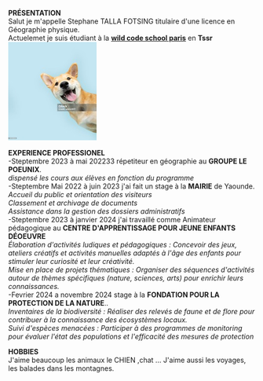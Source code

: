 **PRÉSENTATION**  
Salut je m'appelle Stephane TALLA FOTSING titulaire d'une licence en Géographie physique.  
Actuelemet je suis étudiant à la **[wild code school paris](https://www.wildcodeschool.com)** en **Tssr**  
![photo](https://github.com/stephane0528/cv-tssr/blob/main/CHIEN(1).jpg?raw=true)
  
**EXPERIENCE PROFESSIONEL**    
-Steptembre 2023 à mai 202233 répetiteur en géographie au **GROUPE LE POEUNIX**.  
_dispensé les cours aux élèves en fonction du programme_  
 -Steptembre Mai 2022 à juin 2023 j'ai fait un stage à la **MAIRIE** de Yaounde.  
_Accueil du public et orientation des visiteurs_  
_Classement et archivage de documents_  
_Assistance dans la gestion des dossiers administratifs_  
-Steptembre 2023 à janvier 2024 j'ai travaillé comme Animateur pédagogique au **CENTRE D'APPRENTISSAGE POUR JEUNE ENFANTS DÉOEUVRE**  
_Élaboration d'activités ludiques et pédagogiques : Concevoir des jeux, ateliers créatifs et activités manuelles adaptés à l'âge des enfants pour stimuler leur curiosité et leur créativité.  
Mise en place de projets thématiques : Organiser des séquences d'activités autour de thèmes spécifiques (nature, sciences, arts) pour enrichir leurs connaissances._  
-Fevrier 2024 a novembre 2024 stage à la **FONDATION POUR LA PROTECTION DE LA NATURE**..  
_Inventaires de la biodiversité : Réaliser des relevés de faune et de flore pour contribuer à la connaissance des écosystèmes locaux.  
    Suivi d'espèces menacées : Participer à des programmes de monitoring pour évaluer l'état des populations et l'efficacité des mesures de protection_  

**HOBBIES**  
J'aime beaucoup les animaux  le CHIEN ,chat ... J'aime aussi les voyages, les balades dans les montagnes.
